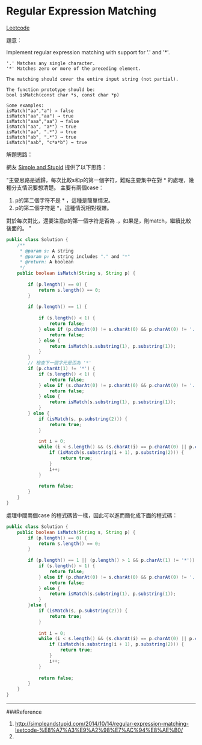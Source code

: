 # Regular Expression Matching

[Leetcode](https://leetcode.com/problems/regular-expression-matching/)

題意：

Implement regular expression matching with support for '.' and '*'.

```
'.' Matches any single character.
'*' Matches zero or more of the preceding element.

The matching should cover the entire input string (not partial).

The function prototype should be:
bool isMatch(const char *s, const char *p)

Some examples:
isMatch("aa","a") → false
isMatch("aa","aa") → true
isMatch("aaa","aa") → false
isMatch("aa", "a*") → true
isMatch("aa", ".*") → true
isMatch("ab", ".*") → true
isMatch("aab", "c*a*b") → true
```


解題思路：

網友 [Simple and Stupid](http://simpleandstupid.com/2014/10/14/regular-expression-matching-leetcode-%E8%A7%A3%E9%A2%98%E7%AC%94%E8%AE%B0/) 提供了以下思路：

"主要思路是遞歸，每次比較s和p的第一個字符，難點主要集中在對 \* 的處理，幾種分支情況要想清楚。
主要有兩個case：
1. p的第二個字符不是 \* ，這種是簡單情況。
2. p的第二個字符是 \*，這種情況相對複雜。

對於每次對比，還要注意p的第一個字符是否為 .，如果是，則match，繼續比較後面的。
"

```java
public class Solution {
    /**
     * @param s: A string 
     * @param p: A string includes "." and "*"
     * @return: A boolean
     */
    public boolean isMatch(String s, String p) {
        
        if (p.length() == 0) {
            return s.length() == 0;
        }
        
        if (p.length() == 1) {
            
            if (s.length() < 1) {
                return false;
            } else if (p.charAt(0) != s.charAt(0) && p.charAt(0) != '.') {
                return false;
            } else {
                return isMatch(s.substring(1), p.substring(1));
            }
        }
        // 檢查下一個字元是否為 '*'
        if (p.charAt(1) != '*') {
            if (s.length() < 1) {
                return false;
            } else if (s.charAt(0) != p.charAt(0) && p.charAt(0) != '.') {
                return false;
            } else {
                return isMatch(s.substring(1), p.substring(1));
            }
        } else {
            if (isMatch(s, p.substring(2))) {
                return true;
            }
            
            int i = 0;
            while (i < s.length() && (s.charAt(i) == p.charAt(0) || p.charAt(0) == '.')) {
                if (isMatch(s.substring(i + 1), p.substring(2))) {
                    return true;
                }
                i++;
            }
            
            return false;
        }
    }
}

```

處理中間兩個case 的程式碼皆一樣，因此可以進而簡化成下面的程式碼：

```java
public class Solution {
    public boolean isMatch(String s, String p) {
        if (p.length() == 0) {
            return s.length() == 0;
        }
        
        if (p.length() == 1 || (p.length() > 1 && p.charAt(1) != '*')) {
            if (s.length() < 1) {
                return false;
            } else if (p.charAt(0) != s.charAt(0) && p.charAt(0) != '.') {
                return false;
            } else {
                return isMatch(s.substring(1), p.substring(1));
            }
        }else {
            if (isMatch(s, p.substring(2))) {
                return true;
            }
            
            int i = 0;
            while (i < s.length() && (s.charAt(i) == p.charAt(0) || p.charAt(0) == '.')) {
                if (isMatch(s.substring(i + 1), p.substring(2))) {
                    return true;
                }
                i++;
            }
            
            return false;
        }
    }
}
```
---
###Reference
1. http://simpleandstupid.com/2014/10/14/regular-expression-matching-leetcode-%E8%A7%A3%E9%A2%98%E7%AC%94%E8%AE%B0/
2. 